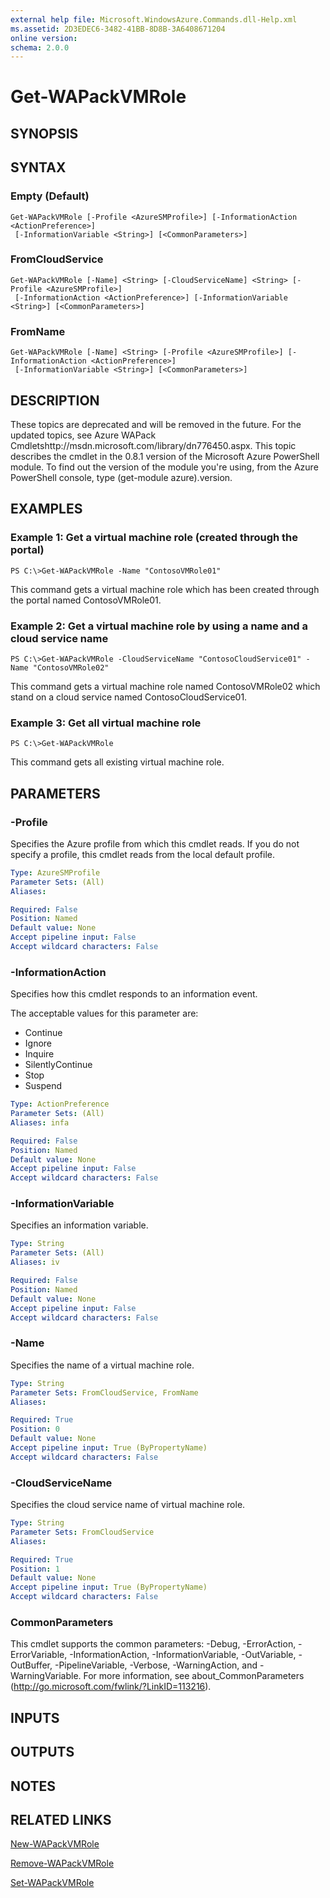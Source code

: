 ```yaml
---
external help file: Microsoft.WindowsAzure.Commands.dll-Help.xml
ms.assetid: 2D3EDEC6-3482-41BB-8D8B-3A6408671204
online version: 
schema: 2.0.0
---
```


# Get-WAPackVMRole

## SYNOPSIS

## SYNTAX

### Empty (Default)
```
Get-WAPackVMRole [-Profile <AzureSMProfile>] [-InformationAction <ActionPreference>]
 [-InformationVariable <String>] [<CommonParameters>]
```

### FromCloudService
```
Get-WAPackVMRole [-Name] <String> [-CloudServiceName] <String> [-Profile <AzureSMProfile>]
 [-InformationAction <ActionPreference>] [-InformationVariable <String>] [<CommonParameters>]
```

### FromName
```
Get-WAPackVMRole [-Name] <String> [-Profile <AzureSMProfile>] [-InformationAction <ActionPreference>]
 [-InformationVariable <String>] [<CommonParameters>]
```

## DESCRIPTION
These topics are deprecated and will be removed in the future.
For the updated topics, see  Azure WAPack Cmdletshttp://msdn.microsoft.com/library/dn776450.aspx.
This topic describes the cmdlet in the 0.8.1 version of the Microsoft Azure PowerShell module.
To find out the version of the module you're using, from the Azure PowerShell console, type (get-module azure).version.

## EXAMPLES

### Example 1: Get a virtual machine role (created through the portal)
```
PS C:\>Get-WAPackVMRole -Name "ContosoVMRole01"
```

This command gets a virtual machine role which has been created through the portal named ContosoVMRole01.

### Example 2: Get a virtual machine role by using a name and a cloud service name
```
PS C:\>Get-WAPackVMRole -CloudServiceName "ContosoCloudService01" -Name "ContosoVMRole02"
```

This command gets a virtual machine role named ContosoVMRole02 which stand on a cloud service named ContosoCloudService01.

### Example 3: Get all virtual machine role
```
PS C:\>Get-WAPackVMRole
```

This command gets all existing virtual machine role.

## PARAMETERS

### -Profile
Specifies the Azure profile from which this cmdlet reads.
If you do not specify a profile, this cmdlet reads from the local default profile.

```yaml
Type: AzureSMProfile
Parameter Sets: (All)
Aliases: 

Required: False
Position: Named
Default value: None
Accept pipeline input: False
Accept wildcard characters: False
```

### -InformationAction
Specifies how this cmdlet responds to an information event.

The acceptable values for this parameter are:

- Continue
- Ignore
- Inquire
- SilentlyContinue
- Stop
- Suspend

```yaml
Type: ActionPreference
Parameter Sets: (All)
Aliases: infa

Required: False
Position: Named
Default value: None
Accept pipeline input: False
Accept wildcard characters: False
```

### -InformationVariable
Specifies an information variable.

```yaml
Type: String
Parameter Sets: (All)
Aliases: iv

Required: False
Position: Named
Default value: None
Accept pipeline input: False
Accept wildcard characters: False
```

### -Name
Specifies the name of a virtual machine role.

```yaml
Type: String
Parameter Sets: FromCloudService, FromName
Aliases: 

Required: True
Position: 0
Default value: None
Accept pipeline input: True (ByPropertyName)
Accept wildcard characters: False
```

### -CloudServiceName
Specifies the cloud service name of virtual machine role.

```yaml
Type: String
Parameter Sets: FromCloudService
Aliases: 

Required: True
Position: 1
Default value: None
Accept pipeline input: True (ByPropertyName)
Accept wildcard characters: False
```

### CommonParameters
This cmdlet supports the common parameters: -Debug, -ErrorAction, -ErrorVariable, -InformationAction, -InformationVariable, -OutVariable, -OutBuffer, -PipelineVariable, -Verbose, -WarningAction, and -WarningVariable. For more information, see about_CommonParameters (http://go.microsoft.com/fwlink/?LinkID=113216).

## INPUTS

## OUTPUTS

## NOTES

## RELATED LINKS

[New-WAPackVMRole](./New-WAPackVMRole.md)

[Remove-WAPackVMRole](./Remove-WAPackVMRole.md)

[Set-WAPackVMRole](./Set-WAPackVMRole.md)


